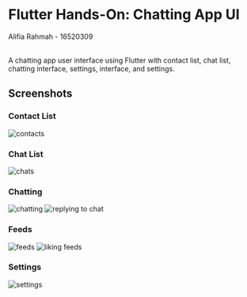 # Flutter Hands-On: Chatting App UI 

Alifia Rahmah - 16520309 <br><br>

A chatting app user interface using Flutter
with contact list, chat list, chatting interface,
settings, interface, and settings.

## Screenshots
### Contact List<br>
![contacts](https://github.com/alifiarahmah/DSCFlutter/blob/main/DSCFlutter_AlifiaRahmah/output/contacts.png?raw=true)

### Chat List
![chats](https://github.com/alifiarahmah/DSCFlutter/blob/main/DSCFlutter_AlifiaRahmah/output/chats.png?raw=true)
   
### Chatting
![chatting](https://github.com/alifiarahmah/DSCFlutter/blob/main/DSCFlutter_AlifiaRahmah/output/chatting.png?raw=true)
![replying to chat](https://github.com/alifiarahmah/DSCFlutter/blob/main/DSCFlutter_AlifiaRahmah/output/chatting_reply.png?raw=true)
   
### Feeds
![feeds](https://github.com/alifiarahmah/DSCFlutter/blob/main/DSCFlutter_AlifiaRahmah/output/feeds.png?raw=true)
![liking feeds](https://github.com/alifiarahmah/DSCFlutter/blob/main/DSCFlutter_AlifiaRahmah/output/feeds_liked.png?raw=true)
   
### Settings
![settings](https://github.com/alifiarahmah/DSCFlutter/blob/main/DSCFlutter_AlifiaRahmah/output/settings.png?raw=true)